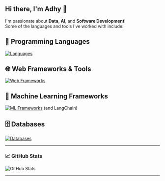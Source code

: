 ## Hi there, I'm Adhy 👋

I'm passionate about **Data**, **AI**, and **Software Development**!  
Some of the languages and tools I've worked with include:

## 🧠 Programming Languages
[![Languages](https://skillicons.dev/icons?i=python,c,cpp,typescript,javascript,dart,go&perline=7)](https://skillicons.dev)

## 🌐 Web Frameworks & Tools
[![Web Frameworks](https://skillicons.dev/icons?i=nextjs,react,flutter,fastapi,flask,docker,figma,tauri&perline=8)](https://skillicons.dev)

## 🤖 Machine Learning Frameworks
[![ML Frameworks](https://skillicons.dev/icons?i=tensorflow,scikitlearn,opencv&perline=3)](https://skillicons.dev) (and LangChain)

## 🗄️ Databases
[![Databases](https://skillicons.dev/icons?i=postgresql,mongodb,firebase&perline=3)](https://skillicons.dev)

---

### 📈 GitHub Stats

![GitHub Stats](https://github-readme-stats.vercel.app/api/top-langs/?username=AdhyaksaWP&layout=compact&theme=radical&cache_buster=TIMESTAMP)

---
